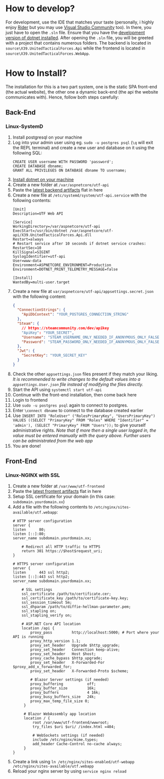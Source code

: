 # How to develop?

For development, use the IDE that matches your taste (personally, i highly
enjoy [Rider](https://www.jetbrains.com/rider/) but you may
use [Visual Studio Community](https://visualstudio.microsoft.com/de/) too).
In there, you just have to open the `.sln` file. Ensure that you have
the [development version of dotnet installed](https://dotnet.microsoft.com/en-us/download).
After opening the `.sln` file, you will be greeted with a project that contains numerous folders.
The backend is located in `source\X39.UnitedTacticalForces.Api` while the frontend is located
in `source\X39.UnitedTacticalForces.WebApp`.

# How to Install?

The installation for this is a two part system,
one is the static SPA front-end (the actual website),
the other one a dynamic back-end (the api the website communicates with).
Hence, follow both steps carefully:

## Back-End

### Linux-SystemD

1. Install postgresql on your machine
2. Log into your admin user using eg. `sudo -u postgres psql` (`\q` will exit the REPL terminal) and create a new user and database on it using the
   following SQL:
   ```postgresql
   CREATE USER username WITH PASSWORD 'password';
   CREATE DATABASE dbname;
   GRANT ALL PRIVILEGES ON DATABASE dbname TO username;
   ```
3. [Install dotnet on your machine](https://learn.microsoft.com/en-us/dotnet/core/install/linux)
4. Create a new folder at `/var/aspnetcore/utf-api`
5. Paste the [latest backend artifacts](https://github.com/X39/UnitedTacticalForces/actions) flat in here
6. Create a new file at `/etc/systemd/system/utf-api.service` with the following contents:
   ```
   [Unit]
   Description=UTF Web API
   
   [Service]
   WorkingDirectory=/var/aspnetcore/utf-api
   ExecStart=/usr/bin/dotnet /var/aspnetcore/utf-api/X39.UnitedTacticalForces.Api.dll
   Restart=always
   # Restart service after 10 seconds if dotnet service crashes:
   RestartSec=10
   KillSignal=SIGINT
   SyslogIdentifier=utf-api
   User=www-data
   Environment=ASPNETCORE_ENVIRONMENT=Production
   Environment=DOTNET_PRINT_TELEMETRY_MESSAGE=false
   
   [Install]
   WantedBy=multi-user.target
   ```
7. Create a new file at `var/aspnetcore/utf-api/appsettings.secret.json` with the following content:
   ```json
   {
     "ConnectionStrings": {
       "ApiDbContext": "YOUR_POSTGRES_CONNECTION_STRING"
     },
     "Steam": {
       // https://steamcommunity.com/dev/apikey
       "ApiKey": "YOUR_SECRET",
       "Username": "STEAM_USERNAME_ONLY_NEEDED_IF_ANONYMOUS_ONLY_FALSE",
       "Password": "STEAM_PASSWORD_ONLY_NEEDED_IF_ANONYMOUS_ONLY_FALSE"
     },
     "Jwt": {
       "SecretKey": "YOUR_SECRET_KEY"
     }
   }
   ```
8. Check the other `appsettings.json` files present if they match your liking.
   *It is recommended to write changes to the default values into a `appsettings.User.json` file instead of modifying
   the files directly.*
9. Start the API using `systemctl start utf-api`
10. Continue with the front-end installation, then come back here
11. Login to frontend
12. Use `sudo -u postgres psql` again to connect to postgres.
13. Enter `\connect dbname` to connect to the database created earlier
14. Use `INSERT INTO "RoleUser" ("RolesPrimaryKey", "UsersPrimaryKey") VALUES ((SELECT "PrimaryKey" FROM "Roles" WHERE "Identifier" = 'admin'), (SELECT "PrimaryKey" FROM "Users"));`
    to give yourself administrative rights.
    *Note that if more then a single user logged in, the value must be entered manually with the query above. Further users
    can be administrated from the web app*
15. You are done!

## Front-End

### Linux-NGINX with SSL

1. Create a new folder at `/var/www/utf-frontend`
2. Paste the [latest frontent artifacts](https://github.com/X39/UnitedTacticalForces/actions) flat in here
3. Setup SSL certificate for your domain (in this case: `subdomain.yourdomain.xx`)
4. Add a file with the following contents to `/etc/nginx/sites-available/utf.webapp`:
   ```
   # HTTP server configuration
   server {
   listen      80;
   listen [::]:80;
   server_name subdomain.yourdomain.xx;
   
       # Redirect all HTTP traffic to HTTPS
       return 301 https://$host$request_uri;
   }
   
   # HTTPS server configuration
   server {
   listen      443 ssl http2;
   listen [::]:443 ssl http2;
   server_name subdomain.yourdomain.xx;
   
       # SSL settings
       ssl_certificate /path/to/certificate.cer;
       ssl_certificate_key /path/to/certificate-key.key;
       ssl_session_timeout 5m;
       ssl_dhparam /path/to/diffie-hellman-parameter.pem;
       ssl_stapling on;
       ssl_stapling_verify on;
   
       # ASP.NET Core API location
       location /api {
           proxy_pass         http://localhost:5000; # Port where your API is running
           proxy_http_version 1.1;
           proxy_set_header   Upgrade $http_upgrade;
           proxy_set_header   Connection keep-alive;
           proxy_set_header   Host $host;
           proxy_cache_bypass $http_upgrade;
           proxy_set_header   X-Forwarded-For $proxy_add_x_forwarded_for;
           proxy_set_header   X-Forwarded-Proto $scheme;
   
           # Blazor Server settings (if needed)
           proxy_buffering           off;
           proxy_buffer_size         16k;
           proxy_buffers             4 16k;
           proxy_busy_buffers_size   24k;
           proxy_max_temp_file_size 0;
        }
   
        # Blazor WebAssembly app location
        location / {
            root /var/www/utf-frontend/wwwroot;
            try_files $uri $uri/ /index.html =404;
   
            # WebSockets settings (if needed)
            include /etc/nginx/mime.types;
            add_header Cache-Control no-cache always;
        }
   }
   ```
5. Create a link using `ln /etc/nginx/sites-enabled/utf-webapp /etc/nginx/sites-available/utf.webapp`
6. Reload your nginx server by using `service nginx reload`